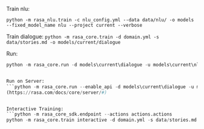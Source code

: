 Train nlu: 
```
python -m rasa_nlu.train -c nlu_config.yml --data data/nlu/ -o models --fixed_model_name nlu --project current --verbose
```

Train dialogue: 
```python -m rasa_core.train -d domain.yml -s data/stories.md -o models/current/dialogue```

Run: 
```python -m rasa_core_sdk.endpoint --actions actions.actions 
python -m rasa_core.run -d models\current\dialogue -u models\current\nlu --endpoints endpoints.yml```


Run on Server: 
```python -m rasa_core.run --enable_api -d models\current\dialogue -u models\current\nlu --endpoints endpoints.yml -o models/out.log```
(https://rasa.com/docs/core/server/#)


Interactive Training: 
```python -m rasa_core_sdk.endpoint --actions actions.actions 
python -m rasa_core.train interactive -d domain.yml -s data/stories.md -o models/current/dialogue --endpoints endpoints.yml```


